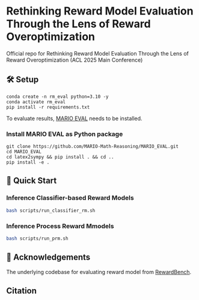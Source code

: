 # Rethinking Reward Model Evaluation Through the Lens of Reward Overoptimization

Official repo for Rethinking Reward Model Evaluation Through the Lens of Reward Overoptimization (ACL 2025 Main Conference)

## 🛠️ Setup

```shell
conda create -n rm_eval python=3.10 -y
conda activate rm_eval
pip install -r requirements.txt
```

To evaluate results, [MARIO EVAL](https://github.com/MARIO-Math-Reasoning/MARIO_EVAL) needs to be installed. 
### Install MARIO EVAL as Python package
```shell
git clone https://github.com/MARIO-Math-Reasoning/MARIO_EVAL.git
cd MARIO_EVAL
cd latex2sympy && pip install . && cd ..
pip install -e .
```


## 🚀 Quick Start
### Inference Classifier-based Reward Models
```bash
bash scripts/run_classifier_rm.sh
```

### Inference Process Reward Mmodels
```bash
bash scripts/run_prm.sh
```


## 👏 Acknowledgements

The underlying codebase for evaluating reward model from [RewardBench](https://github.com/allenai/reward-bench).


## Citation 

```bibtex
```